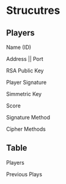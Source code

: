 # Strucutres 
## Players
Name (ID)

Address || Port

RSA Public Key

Player Signature

Simmetric Key

Score

Signature Method

Cipher Methods

## Table
Players

Previous Plays

